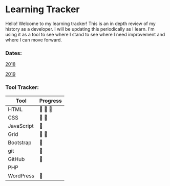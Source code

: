 # Learning Tracker

Hello! Welcome to my learning tracker! This is an in depth review of my history as a developer. I will be updating this periodically as I learn. I'm using it as a tool to see where I stand to see where I need improvement and where I can move forward.

### Dates:

[2018](Dates/2018.md)

[2019](Dates/2019.md)

### Tool Tracker:

 Tool              | Progress  
 ----------------- | -------
 HTML              | :high_heel: :high_heel: :high_heel: 
 CSS               | :high_heel: :high_heel:           
 JavaScript        | :high_heel:   
 Grid | :high_heel: :high_heel: 
 Bootstrap | :high_heel: 
 git | :high_heel:
 GitHub | :high_heel:
 PHP | 
 WordPress | :high_heel:






